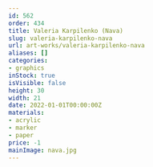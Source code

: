 ```yaml
---
id: 562
order: 434
title: Valeria Karpilenko (Nava)
slug: valeria-karpilenko-nava
url: art-works/valeria-karpilenko-nava
aliases: []
categories:
- graphics
inStock: true
isVisible: false
height: 30
width: 21
date: 2022-01-01T00:00:00Z
materials:
- acrylic
- marker
- paper
price: -1
mainImage: nava.jpg
---
```

